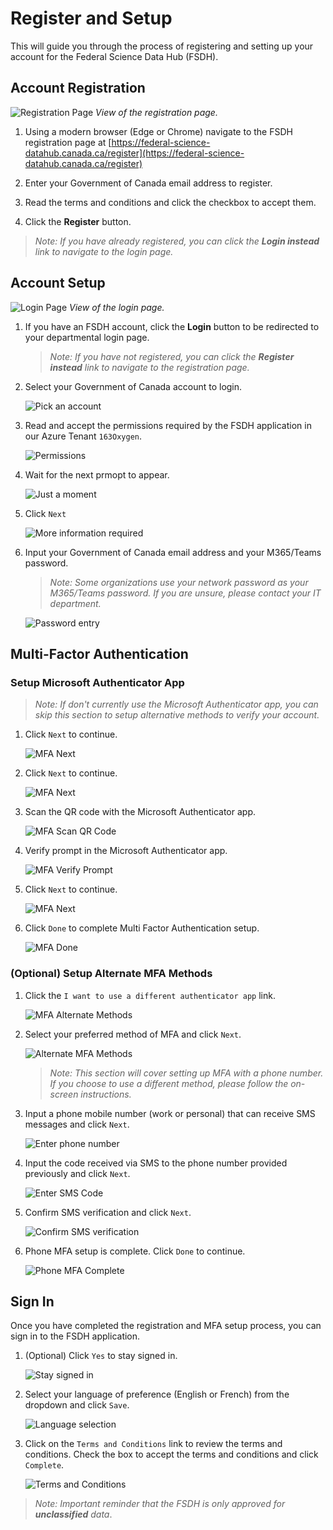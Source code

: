 # Register and Setup

This will guide you through the process of registering and setting up your account for the Federal Science Data Hub (FSDH).

## Account Registration

![Registration Page](registration-page.png)
*View of the registration page.*

1. Using a modern browser (Edge or Chrome) navigate to the FSDH registration page at [https://federal-science-datahub.canada.ca/register](https://federal-science-datahub.canada.ca/register)

1. Enter your Government of Canada email address to register.

1. Read the terms and conditions and click the checkbox to accept them.

1. Click the **Register** button.

> *Note: If you have already registered, you can click the **Login instead** link to navigate to the login page.*


## Account Setup

![Login Page](login-page.png)
*View of the login page.*



1. If you have an FSDH account, click the **Login** button to be redirected to your departmental login page.
    > *Note: If you have not registered, you can click the **Register instead** link to navigate to the registration page.*

1. Select your Government of Canada account to login.

    ![Pick an account](pick-an-account.png)

1. Read and accept the permissions required by the FSDH application in our Azure Tenant `163Oxygen`.

    ![Permissions](permissions.png)

1. Wait for the next prmopt to appear.

    ![Just a moment](wait-for-prompt.png)

1. Click `Next`

    ![More information required](click-next.png)

1. Input your Government of Canada email address and your M365/Teams password.
    > *Note: Some organizations use your network password as your M365/Teams password. If you are unsure, please contact your IT department.*

    ![Password entry](password-entry.png)

## Multi-Factor Authentication

### Setup Microsoft Authenticator App

> *Note: If don't currently use the Microsoft Authenticator app, you can skip this section to setup alternative methods to verify your account.*

1. Click `Next` to continue.

    ![MFA Next](mfa-01.png)

1. Click `Next` to continue.

    ![MFA Next](mfa-02.png)

1. Scan the QR code with the Microsoft Authenticator app.

    ![MFA Scan QR Code](mfa-03.png)

1. Verify prompt in the Microsoft Authenticator app.

    ![MFA Verify Prompt](mfa-04.png)

1. Click `Next` to continue.

    ![MFA Next](mfa-05.png)

1. Click `Done` to complete Multi Factor Authentication setup.

    ![MFA Done](mfa-06.png)

### (Optional) Setup Alternate MFA Methods

1. Click the `I want to use a different authenticator app` link.

    ![MFA Alternate Methods](mfa-01.png)

1. Select your preferred method of MFA and click `Next`.

    ![Alternate MFA Methods](mfa-08.png)

    > *Note: This section will cover setting up MFA with a phone number. If you choose to use a different method, please follow the on-screen instructions.*

1. Input a phone mobile number (work or personal) that can receive SMS messages and click `Next`.

    ![Enter phone number](mfa-09.png)

1. Input the code received via SMS to the phone number provided previously and click `Next`.

    ![Enter SMS Code](mfa-10.png)

1. Confirm SMS verification and click `Next`.

    ![Confirm SMS verification](mfa-11.png)

1. Phone MFA setup is complete. Click `Done` to continue.

    ![Phone MFA Complete](mfa-12.png)

## Sign In

Once you have completed the registration and MFA setup process, you can sign in to the FSDH application.

1. (Optional) Click `Yes` to stay signed in.

    ![Stay signed in](stay-signed-in.png)

1. Select your language of preference (English or French) from the dropdown and click `Save`.

    ![Language selection](language-selection.png)

1. Click on the `Terms and Conditions` link to review the terms and conditions. Check the box to accept the terms and conditions and click `Complete`.

    ![Terms and Conditions](terms-and-conditions.png)

> *Note: Important reminder that the FSDH is only approved for **unclassified** data*.